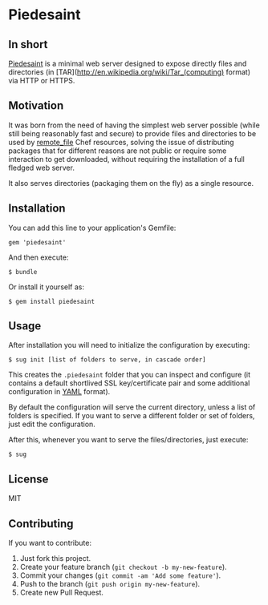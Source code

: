 # Piedesaint

## In short

[Piedesaint](https://github.com/tnarik/piedesaint) is a minimal web server designed to expose directly files and directories (in [TAR](http://en.wikipedia.org/wiki/Tar_(computing) format) via HTTP or HTTPS.

## Motivation

It was born from the need of having the simplest web server possible (while still being reasonably fast and secure) to provide files and directories to be used by [remote_file](http://docs.opscode.com/resource_remote_file.html) Chef resources, solving the issue of distributing packages that for different reasons are not public or require some interaction to get downloaded, without requiring the installation of a full fledged web server.

It also serves directories (packaging them on the fly) as a single resource.

## Installation

You can add this line to your application's Gemfile:

	gem 'piedesaint'

And then execute:

    $ bundle

Or install it yourself as:

    $ gem install piedesaint

## Usage

After installation you will need to initialize the configuration by executing:
	
	$ sug init [list of folders to serve, in cascade order]

This creates the ```.piedesaint``` folder that you can inspect and configure (it contains a default shortlived SSL key/certificate pair and some additional configuration in [YAML](http://en.wikipedia.org/wiki/YAML) format).

By default the configuration will serve the current directory, unless a list of folders is specified. If you want to serve a different folder or set of folders, just edit the configuration.

After this, whenever you want to serve the files/directories, just execute:

	$ sug

## License

MIT

## Contributing

If you want to contribute:

1. Just fork this project.
2. Create your feature branch (`git checkout -b my-new-feature`).
3. Commit your changes (`git commit -am 'Add some feature'`).
4. Push to the branch (`git push origin my-new-feature`).
5. Create new Pull Request.
